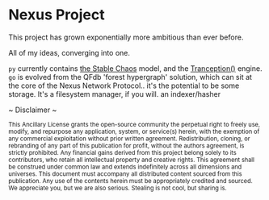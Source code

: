# Nexus Project

This project has grown exponentially more ambitious than ever before.

All of my ideas, converging into one.

`py` currently contains [the Stable Chaos]() model, and the [Tranception()]() engine.
`go` is evolved from the QFdb 'forest hypergraph' solution, which can sit at the core of the Nexus Network Protocol.. it's the potential to be some storage. It's a filesystem manager, if you will. an indexer/hasher


~ Disclaimer ~

<sup>
This Ancillary License grants the open-source community the perpetual right to freely use, modify, and repurpose any application, system, or service(s) herein, with the exemption of any commercial exploitation without prior written agreement. </sup>
<sup>
Redistribution, cloning, or rebranding of any part of this publication for profit, without the authors agreement, is strictly prohibited. Any financial gains derived from this project belong solely to its contributors, who retain all intellectual property and creative rights. This agreement shall be construed under common law and extends indefinitely across all dimensions and universes. </sup>
<sup>
This document must accompany all distributed content sourced from this publication. Any use of the contents herein must be appropriately credited and sourced. We appreciate you, but we are also serious. Stealing is not cool, but sharing is.</sup>
